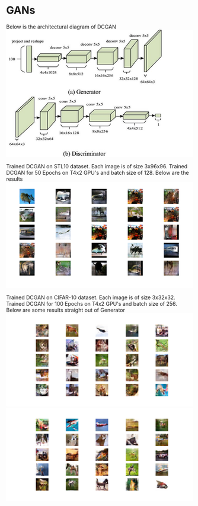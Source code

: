 # GANs

Below is the architectural diagram of DCGAN
![image](https://github.com/Shiva18A/GANs/blob/main/imgs_results/dcgan.jpg?raw=true "architecture")

Trained DCGAN on STL10 dataset. Each image is of size 3x96x96. Trained DCGAN for 50 Epochs on T4x2 GPU's and batch size of 128. 
Below are the results
![image](https://github.com/Shiva18A/GANs/blob/main/imgs_results/output_images.png?raw=true "results")

Trained DCGAN on CIFAR-10 dataset. Each image is of size 3x32x32. Trained DCGAN for 100 Epochs on T4x2 GPU's and batch size of 256.
Below are some results straight out of Generator
![image](https://github.com/Shiva18A/GANs/blob/main/imgs_results/output_images1_cifar.png?raw=true "results")
![image](https://github.com/Shiva18A/GANs/blob/main/imgs_results/output_images2_cifar.png?raw=true "results")

